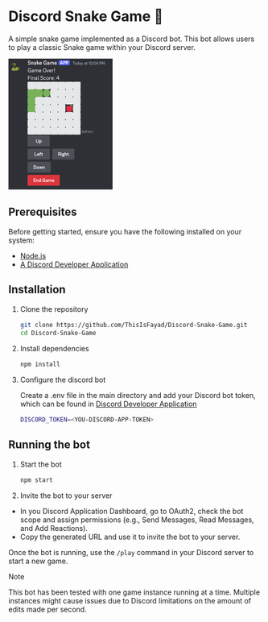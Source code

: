 # Discord Snake Game 🐍

A simple snake game implemented as a Discord bot. This bot allows users to play a classic Snake game within your Discord server.

![Snake Game](./docs/snake.png)

## Prerequisites

Before getting started, ensure you have the following installed on your system:

- [Node.js](https://nodejs.org/en)
- [A Discord Developer Application](https://discord.com/developers/applications)

## Installation

1. Clone the repository
   
    ```sh
    git clone https://github.com/ThisIsFayad/Discord-Snake-Game.git
    cd Discord-Snake-Game
    ```
2. Install dependencies

   ```sh
   npm install
   ```
3.	Configure the discord bot

    Create a .env file in the main directory and add your Discord bot token, which can be found in [Discord Developer Application](https://discord.com/developers/applications)
    ```sh
    DISCORD_TOKEN=<YOU-DISCORD-APP-TOKEN>
    ```



## Running the bot

1. Start the bot

   ```sh
   npm start
   ```

2.	Invite the bot to your server

 - In you Discord Application Dashboard, go to OAuth2, check the bot scope and assign permissions (e.g., Send Messages, Read Messages, and Add Reactions).
 - Copy the generated URL and use it to invite the bot to your server.

Once the bot is running, use the `/play` command in your Discord server to start a new game.

> [!NOTE]
> This bot has been tested with one game instance running at a time. Multiple instances might cause issues due to Discord limitations on the amount of edits made per second.